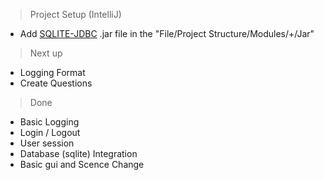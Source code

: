 > Project Setup (IntelliJ)

- Add [SQLITE-JDBC](https://github.com/xerial/sqlite-jdbc/releases) .jar file in the "File/Project Structure/Modules/+/Jar"

> Next up

- Logging Format
- Create Questions

> Done

- Basic Logging
- Login / Logout
- User session
- Database (sqlite) Integration
- Basic gui and Scence Change
